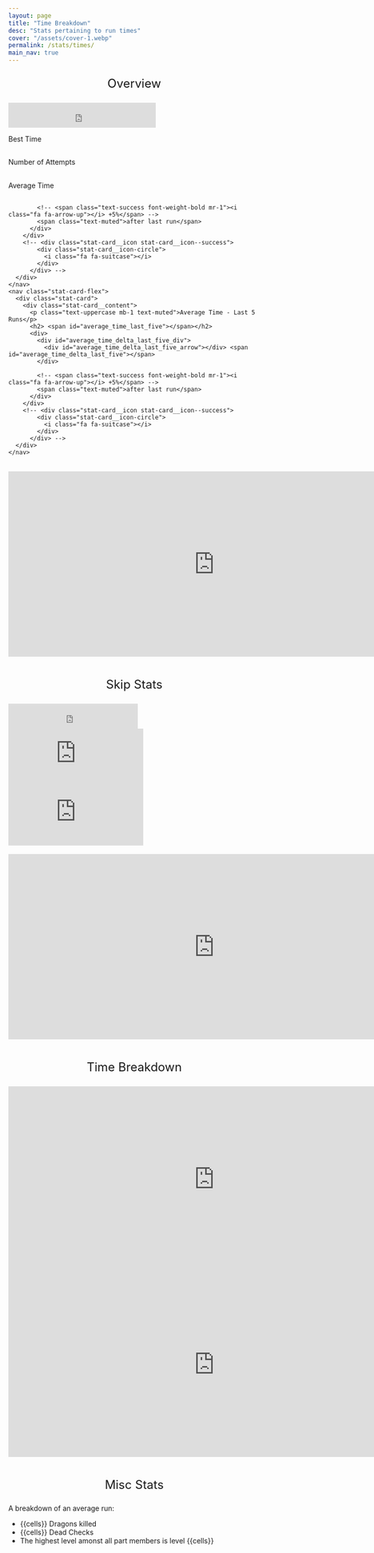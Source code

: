 ```yaml
---
layout: page
title: "Time Breakdown"
desc: "Stats pertaining to run times"
cover: "/assets/cover-1.webp"
permalink: /stats/times/
main_nav: true
---
```




<head>
  <script src="https://unpkg.com/jquery@3.6.0/dist/jquery.slim.min.js" defer></script>
  <script src="https://unpkg.com/sheetrock@1.2.0/dist/sheetrock.min.js" defer></script>
  <script src="https://unpkg.com/handlebars@4.5.0/dist/handlebars.min.js" defer></script>
  <script defer src="./javascript/index.js"></script>


  <link rel="stylesheet" type="text/css" href="https://maxcdn.bootstrapcdn.com/bootstrap/4.0.0/css/bootstrap.min.css">
  <link rel="stylesheet" href="https://stackpath.bootstrapcdn.com/font-awesome/4.7.0/css/font-awesome.min.css">
  <link rel="stylesheet" type="text/css" href="css/style.css">
</head>



<p style="text-align: center; font-size: 24px">Overview</p>
<div class="parent">
  <div class="flex-container-centered">
    <nav class="item">
      <!-- Attempts -->
      <iframe width="295" height="50" seamless frameborder="0" scrolling="no"
        src="https://docs.google.com/spreadsheets/d/e/2PACX-1vRiTdSqwPMqGoHBbeToYQvZd2e2I6RdaXCL4BTJVJrg1cAX7G61heSd1XSQCr62lwCSL72wMksKED8c/pubchart?oid=1936065713&amp;format=interactive"></iframe>
    </nav>
  </div>
</div>

<div class="parent">
  <div class="flex-container-stats">
    <nav class="stat-card-flex">
      <div class="stat-card">
        <div class="stat-card__content">
          <p class="text-uppercase mb-1 text-muted">Best Time</p>
          <h2> <span id="best_time"></span></h2>
        </div>
        <!-- <div class="stat-card__icon stat-card__icon--success">
            <div class="stat-card__icon-circle">
              <i class="fa fa-suitcase"></i>
            </div>
          </div> -->
      </div>
    </nav>
    <nav class="stat-card-flex">
      <div class="stat-card">
        <div class="stat-card__content">
          <p class="text-uppercase mb-1 text-muted">Number of Attempts</p>
          <h2> <span id="num_of_attempts"></span></h2>
        </div>
        <!-- <div class="stat-card__icon stat-card__icon--success">
            <div class="stat-card__icon-circle">
              <i class="fa fa-suitcase"></i>
            </div>
          </div> -->
      </div>
    </nav>
    <nav class="stat-card-flex">
      <div class="stat-card">
        <div class="stat-card__content">
          <p class="text-uppercase mb-1 text-muted">Average Time</p>
          <h2> <span id="average_time"></span></h2>
          <div>
            <div id="average_time_delta_div">
              <div id="average_time_delta_arrow"></div> <span id="average_time_delta"></span>
            </div>

            <!-- <span class="text-success font-weight-bold mr-1"><i class="fa fa-arrow-up"></i> +5%</span> -->
            <span class="text-muted">after last run</span>
          </div>
        </div>
        <!-- <div class="stat-card__icon stat-card__icon--success">
            <div class="stat-card__icon-circle">
              <i class="fa fa-suitcase"></i>
            </div>
          </div> -->
      </div>
    </nav>
    <nav class="stat-card-flex">
      <div class="stat-card">
        <div class="stat-card__content">
          <p class="text-uppercase mb-1 text-muted">Average Time - Last 5 Runs</p>
          <h2> <span id="average_time_last_five"></span></h2>
          <div>
            <div id="average_time_delta_last_five_div">
              <div id="average_time_delta_last_five_arrow"></div> <span id="average_time_delta_last_five"></span>
            </div>

            <!-- <span class="text-success font-weight-bold mr-1"><i class="fa fa-arrow-up"></i> +5%</span> -->
            <span class="text-muted">after last run</span>
          </div>
        </div>
        <!-- <div class="stat-card__icon stat-card__icon--success">
            <div class="stat-card__icon-circle">
              <i class="fa fa-suitcase"></i>
            </div>
          </div> -->
      </div>
    </nav>
  </div>
</div>

<!-- <div class="parent">
  <div class="flex-container">
    <nav class="item">
      Best Time
      <iframe width="270" height="117" seamless frameborder="0" scrolling="no"
        src="https://docs.google.com/spreadsheets/d/e/2PACX-1vRiTdSqwPMqGoHBbeToYQvZd2e2I6RdaXCL4BTJVJrg1cAX7G61heSd1XSQCr62lwCSL72wMksKED8c/pubchart?oid=1700953034&amp;format=interactive"></iframe>

    </nav>
    <nav class="item">
      Average Time
      <iframe width="270" height="117" seamless frameborder="0" scrolling="no"
        src="https://docs.google.com/spreadsheets/d/e/2PACX-1vRiTdSqwPMqGoHBbeToYQvZd2e2I6RdaXCL4BTJVJrg1cAX7G61heSd1XSQCr62lwCSL72wMksKED8c/pubchart?oid=274751191&amp;format=interactive"></iframe>

    </nav>
    <nav class="item">
      Average Time - Last 5
      <iframe width="270" height="117" seamless frameborder="0" scrolling="no"
        src="https://docs.google.com/spreadsheets/d/e/2PACX-1vRiTdSqwPMqGoHBbeToYQvZd2e2I6RdaXCL4BTJVJrg1cAX7G61heSd1XSQCr62lwCSL72wMksKED8c/pubchart?oid=709726460&amp;format=interactive"></iframe>

    </nav>

  </div>
</div> -->

<br>
<div class="parent">
  <div class="flex-container">
    <nav class="item">
      <div class="shadow">
        <!-- Run Times -->
        <iframe width="823" height="371" seamless frameborder="0" scrolling="no"
          src="https://docs.google.com/spreadsheets/d/e/2PACX-1vRiTdSqwPMqGoHBbeToYQvZd2e2I6RdaXCL4BTJVJrg1cAX7G61heSd1XSQCr62lwCSL72wMksKED8c/pubchart?oid=293573893&amp;format=interactive"></iframe>
      </div>
    </nav>
  </div>
</div>

<br>
<p style="text-align: center; font-size: 24px">Skip Stats</p>
<div class="parent">
  <div class="flex-container">
    <nav class="item">
      <!-- Skip Rate -->
      <iframe width="259" height="50" seamless frameborder="0" scrolling="no"
        src="https://docs.google.com/spreadsheets/d/e/2PACX-1vRiTdSqwPMqGoHBbeToYQvZd2e2I6RdaXCL4BTJVJrg1cAX7G61heSd1XSQCr62lwCSL72wMksKED8c/pubchart?oid=906300537&amp;format=interactive"></iframe>
    </nav>
  </div>
</div>

<div class="parent">
  <div class="flex-container-centered">
    <nav class="item">
      <!-- Average Time - Skip -->
      <iframe width="270" height="117" seamless frameborder="0" scrolling="no"
        src="https://docs.google.com/spreadsheets/d/e/2PACX-1vRiTdSqwPMqGoHBbeToYQvZd2e2I6RdaXCL4BTJVJrg1cAX7G61heSd1XSQCr62lwCSL72wMksKED8c/pubchart?oid=221549340&amp;format=interactive"></iframe>
    </nav>
    <nav class="item">
      <!-- Average Time - No Skip -->
      <iframe width="270" height="117" seamless frameborder="0" scrolling="no"
        src="https://docs.google.com/spreadsheets/d/e/2PACX-1vRiTdSqwPMqGoHBbeToYQvZd2e2I6RdaXCL4BTJVJrg1cAX7G61heSd1XSQCr62lwCSL72wMksKED8c/pubchart?oid=1931176540&amp;format=interactive"></iframe>
    </nav>
  </div>
</div>

<br>
<div class="parent">
  <div class="flex-container">
    <nav class="item">
      <div class="shadow">
        <!-- Run Times - Skip vs No Skip -->
        <iframe width="823" height="371" seamless frameborder="0" scrolling="no"
          src="https://docs.google.com/spreadsheets/d/e/2PACX-1vRiTdSqwPMqGoHBbeToYQvZd2e2I6RdaXCL4BTJVJrg1cAX7G61heSd1XSQCr62lwCSL72wMksKED8c/pubchart?oid=99849945&amp;format=interactive"></iframe>
      </div>
    </nav>
  </div>
</div>

<br>
<p style="text-align: center; font-size: 24px">Time Breakdown</p>
<div class="parent">
  <div class="flex-container-wrapped">
    <nav class="item">
      <div class="shadow">
        <!-- Average Time per Starting Character -->
        <iframe width="823" height="371" seamless frameborder="0" scrolling="no"
          src="https://docs.google.com/spreadsheets/d/e/2PACX-1vRiTdSqwPMqGoHBbeToYQvZd2e2I6RdaXCL4BTJVJrg1cAX7G61heSd1XSQCr62lwCSL72wMksKED8c/pubchart?oid=621759507&amp;format=interactive"></iframe>
      </div>
    </nav>
    <nav class="item">
      <div class="shadow">
        <!-- Average Time per # of Dead Checks -->
        <iframe width="823" height="371" seamless frameborder="0" scrolling="no"
          src="https://docs.google.com/spreadsheets/d/e/2PACX-1vRiTdSqwPMqGoHBbeToYQvZd2e2I6RdaXCL4BTJVJrg1cAX7G61heSd1XSQCr62lwCSL72wMksKED8c/pubchart?oid=501344415&amp;format=interactive"></iframe>
      </div>
    </nav>
  </div>
</div>

<br>
<p style="text-align: center; font-size: 24px">Misc Stats</p>

A breakdown of an average run:

- <span id="num_of_dragons">{{cells}}</span> Dragons killed
- <span id="num_of_dead_checks">{{cells}}</span> Dead Checks
- The highest level amonst all part members is level <span id="highest_level">{{cells}}</span>

<table id="num_of_dragons" class="table table-condensed table-striped"></table>
